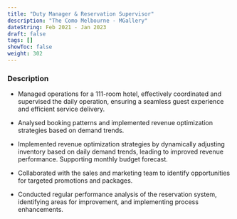 ```yaml
---
title: "Duty Manager & Reservation Supervisor"
description: "The Como Melbourne - MGallery"
dateString: Feb 2021 - Jan 2023
draft: false
tags: []
showToc: false
weight: 302
--- 
```


### Description

- Managed operations for a 111-room hotel, effectively coordinated and supervised the daily operation, ensuring a seamless guest experience and efficient service delivery.
- Analysed booking patterns and implemented revenue optimization strategies based on demand trends.
- Implemented revenue optimization strategies by dynamically adjusting inventory based on daily demand trends, leading to improved revenue performance. Supporting monthly budget forecast.
- Collaborated with the sales and marketing team to identify opportunities for targeted promotions
and packages.
     
- Conducted regular performance analysis of the reservation system, identifying areas for improvement, and implementing process enhancements.